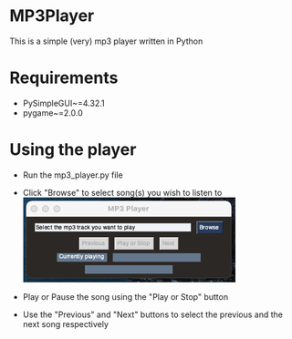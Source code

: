 # MP3Player

This is a simple (very) mp3 player written in Python

# Requirements

- PySimpleGUI~=4.32.1
- pygame~=2.0.0

# Using the player

- Run the mp3_player.py file

- Click "Browse" to select song(s) you wish to listen to  
  ![Player](resources/readme/images/player.png)

- Play or Pause the song using the "Play or Stop" button

- Use the "Previous" and "Next" buttons to select the previous and
  the next song respectively
